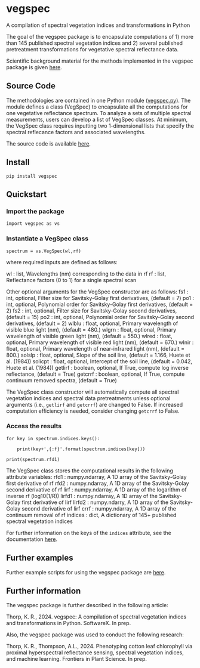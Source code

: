 # vegspec
A compilation of spectral vegetation indices and transformations in Python

The goal of the vegspec package is to encapsulate computations of 1) more than 145 published spectral vegetation indices and 2) several published pretreatment transformations for vegetative spectral reflectance data.

Scientific background material for the methods implemented in the vegspec package is given [here](http://github.com/kthorp/vegspec/tree/main/docs/document.pdf).

## Source Code
The methodologies are contained in one Python module ([vegspec.py](http://github.com/kthorp/vegspec/tree/main/src/vegspec.py)). The module defines a class (VegSpec) to encapsulate all the computations for one vegetative reflectance spectrum. To analyze a sets of multiple spectral measurements, users can develop a list of VegSpec classes. At minimum, the VegSpec class requires inputting two 1-dimensional lists that specify the spectral reflecance factors and associated wavelengths.

The source code is available [here](http://github.com/kthorp/vegspec/src/).

## Install
`pip install vegspec`

## Quickstart

### Import the package
`import vegspec as vs`

### Instantiate a VegSpec class
`spectrum = vs.VegSpec(wl,rf)`

where required inputs are defined as follows:

wl : list, Wavelengths (nm) corresponding to the data in rf
rf : list, Reflectance factors (0 to 1) for a single spectral scan

Other optional arguments for the VegSpec constructor are as follows:
fs1 : int, optional, Filter size for Savitsky-Golay first derivatives, (default = 7)
po1 : int, optional, Polynomial order for Savitsky-Golay first derivatives, (default = 2)
fs2 : int, optional, Filter size for Savitsky-Golay second derivatives, (default = 15)
po2 : int, optional, Polynomial order for Savitsky-Golay second derivatives, (default = 2)
wlblu : float, optional, Primary wavelength of visible blue light (nm), (default = 480.)
wlgrn : float, optional, Primary wavelength of visible green light (nm), (default = 550.)
wlred : float, optional, Primary wavelength of visible red light (nm), (default = 670.)
wlnir : float, optional, Primary wavelength of near-infrared light (nm), (default = 800.)
solslp : float, optional, Slope of the soil line, (default = 1.166, Huete et al. (1984))
solicpt : float, optional, Intercept of the soil line, (default = 0.042, Huete et al. (1984))
getlirf : boolean, optional, If True, compute log inverse reflectance, (default = True)
getcrrf : boolean, optional, If True, compute continuum removed spectra, (default = True)

The VegSpec class constructor will automatically compute all spectral vegetation indices and spectral data pretreatments unless optional arguments (i.e., `getlirf` and `getcrrf`) are changed to False. If increased computation efficiency is needed, consider changing `getcrrf` to False.

### Access the results
`for key in spectrum.indices.keys():`

`    print(key+',{:f}'.format(spectrum.indices[key]))`

`print(spectrum.rfd1)`

The VegSpec class stores the computational results in the following attribute variables:
rfd1 : numpy.ndarray, A 1D array of the Savitsky-Golay first derivative of rf
rfd2 : numpy.ndarray, A 1D array of the Savitsky-Golay second derivative of rf
lirf : numpy.ndarray, A 1D array of the logarithm of inverse rf (log10(1/R))
lirfd1 : numpy.ndarray, A 1D array of the Savitsky-Golay first derivative of lirf
lirfd2 : numpy.ndarry, A 1D array of the Savitsky-Golay second derivative of lirf
crrf : numpy.ndarray, A 1D array of the continuum removal of rf
indices : dict, A dictionary of 145+ published spectral vegetation indices

For further information on the keys of the `indices` attribute, see the documentation [here](http://github.com/kthorp/vegspec/tree/main/docs/document.pdf).

## Further examples
Further example scripts for using the vegspec package are [here](https://github.com/kthorp/vegspec/tree/main/tests).

## Further information
The vegspec package is further described in the following article:

Thorp, K. R., 2024. vegspec: A compilation of spectral vegetation indices and transformations in Python. SoftwareX. In prep.


Also, the vegspec package was used to conduct the following research:

Thorp, K. R., Thompson, A.L., 2024. Phenotyping cotton leaf chlorophyll via proximal hyperspectral reflectance sensing, spectral vegetation indices, and machine learning. Frontiers in Plant Science. In prep.
